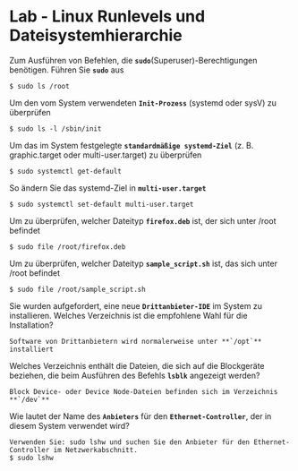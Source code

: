 # Lab - Linux Runlevels und Dateisystemhierarchie

Zum Ausführen von Befehlen, die **`sudo`**(Superuser)-Berechtigungen benötigen. Führen Sie **`sudo`** aus
```
$ sudo ls /root
```

Um den vom System verwendeten **`Init-Prozess`** (systemd oder sysV) zu überprüfen
```
$ sudo ls -l /sbin/init
```

Um das im System festgelegte **`standardmäßige systemd-Ziel`** (z. B. graphic.target oder multi-user.target) zu überprüfen
```
$ sudo systemctl get-default
```

So ändern Sie das systemd-Ziel in **`multi-user.target`**
```
$ sudo systemctl set-default multi-user.target
```

Um zu überprüfen, welcher Dateityp **`firefox.deb`** ist, der sich unter /root befindet
```
$ sudo file /root/firefox.deb
```

Um zu überprüfen, welcher Dateityp **`sample_script.sh`** ist, das sich unter /root befindet
```
$ sudo file /root/sample_script.sh
```

Sie wurden aufgefordert, eine neue **`Drittanbieter-IDE`** im System zu installieren. Welches Verzeichnis ist die empfohlene Wahl für die Installation?
```
Software von Drittanbietern wird normalerweise unter **`/opt`** installiert
```

Welches Verzeichnis enthält die Dateien, die sich auf die Blockgeräte beziehen, die beim Ausführen des Befehls **`lsblk`** angezeigt werden?
```
Block Device- oder Device Node-Dateien befinden sich im Verzeichnis **`/dev`**
```

Wie lautet der Name des **`Anbieters`** für den **`Ethernet-Controller`**, der in diesem System verwendet wird?
```
Verwenden Sie: sudo lshw und suchen Sie den Anbieter für den Ethernet-Controller im Netzwerkabschnitt.
$ sudo lshw
```
